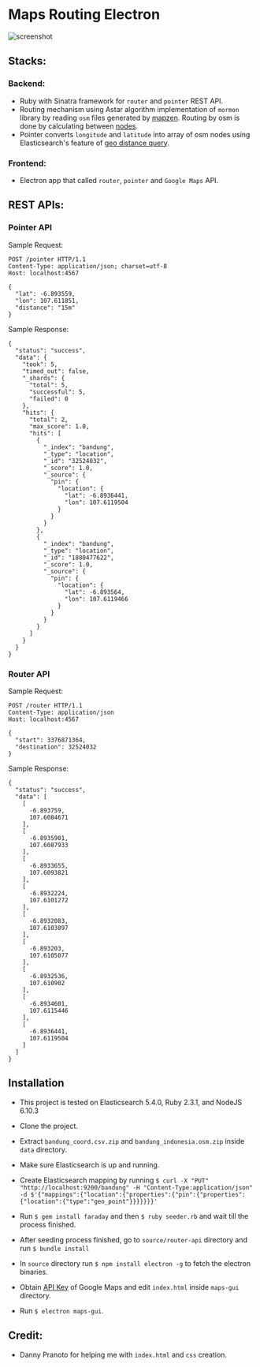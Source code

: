 # Maps Routing Electron

![screenshot](https://panggi.s3.amazonaws.com/public/media/maps-routing.jpg "Screenshot of Maps Routing Electron")

## Stacks:

### Backend:

- Ruby with Sinatra framework for `router` and `pointer` REST API.
- Routing mechanism using Astar algorithm implementation of `mormon` library by reading `osm` files generated by [mapzen](https://mapzen.com/data/metro-extracts/metro/bandung_indonesia/). Routing by osm is done by calculating between [nodes](http://wiki.openstreetmap.org/wiki/Node).
- Pointer converts `longitude` and `latitude` into array of osm nodes using Elasticsearch's feature of [geo distance query](https://www.elastic.co/guide/en/elasticsearch/reference/current/query-dsl-geo-distance-query.html).

### Frontend:

- Electron app that called `router`, `pointer` and `Google Maps` API.

## REST APIs:

### Pointer API

Sample Request:

```
POST /pointer HTTP/1.1
Content-Type: application/json; charset=utf-8
Host: localhost:4567

{
  "lat": -6.893559,
  "lon": 107.611851,
  "distance": "15m"
}
```

Sample Response:

```
{
  "status": "success",
  "data": {
    "took": 5,
    "timed_out": false,
    "_shards": {
      "total": 5,
      "successful": 5,
      "failed": 0
    },
    "hits": {
      "total": 2,
      "max_score": 1.0,
      "hits": [
        {
          "_index": "bandung",
          "_type": "location",
          "_id": "32524032",
          "_score": 1.0,
          "_source": {
            "pin": {
              "location": {
                "lat": -6.8936441,
                "lon": 107.6119504
              }
            }
          }
        },
        {
          "_index": "bandung",
          "_type": "location",
          "_id": "1880477622",
          "_score": 1.0,
          "_source": {
            "pin": {
              "location": {
                "lat": -6.893564,
                "lon": 107.6119466
              }
            }
          }
        }
      ]
    }
  }
}
```

### Router API

Sample Request:

```
POST /router HTTP/1.1
Content-Type: application/json
Host: localhost:4567

{
  "start": 3376871364,
  "destination": 32524032
}
```

Sample Response:

```
{
  "status": "success",
  "data": [
    [
      -6.893759,
      107.6084671
    ],
    [
      -6.8935901,
      107.6087933
    ],
    [
      -6.8933655,
      107.6093821
    ],
    [
      -6.8932224,
      107.6101272
    ],
    [
      -6.8932083,
      107.6103897
    ],
    [
      -6.893203,
      107.6105077
    ],
    [
      -6.8932536,
      107.610902
    ],
    [
      -6.8934601,
      107.6115446
    ],
    [
      -6.8936441,
      107.6119504
    ]
  ]
}
```

## Installation

* This project is tested on Elasticsearch 5.4.0, Ruby 2.3.1, and NodeJS 6.10.3

* Clone the project.

* Extract `bandung_coord.csv.zip` and `bandung_indonesia.osm.zip` inside `data` directory.

* Make sure Elasticsearch is up and running.

* Create Elasticsearch mapping by running `$ curl -X "PUT" "http://localhost:9200/bandung" -H "Content-Type:application/json" -d $'{"mappings":{"location":{"properties":{"pin":{"properties":{"location":{"type":"geo_point"}}}}}}}'`

* Run `$ gem install faraday` and then `$ ruby seeder.rb` and wait till the process finished.

* After seeding process finished, go to `source/router-api` directory and run `$ bundle install`

* In `source` directory run `$ npm install electron -g` to fetch the electron binaries.

* Obtain [API Key](https://developers.google.com/maps/documentation/javascript/get-api-key) of Google Maps and edit `index.html` inside `maps-gui` directory.

* Run `$ electron maps-gui`.

## Credit:

- Danny Pranoto for helping me with `index.html` and `css` creation.
